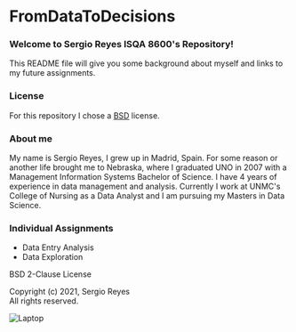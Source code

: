 # FromDataToDecisions
### Welcome to Sergio Reyes ISQA 8600's Repository!

This README file will give you some background about myself and links to my future assignments.

### License

For this repository I chose a [BSD](https://choosealicense.com/licenses/bsd-2-clause/) license.

### About me

My name is Sergio Reyes, I grew up in Madrid, Spain. For some reason or another life brought me to Nebraska, where I graduated UNO in 2007 with a Management Information Systems Bachelor of Science. I have 4 years of experience in data management and analysis. Currently I work at UNMC's College of Nursing as a Data Analyst and I am pursuing my Masters in Data Science.

### Individual Assignments

* Data Entry Analysis
* Data Exploration

BSD 2-Clause License

Copyright (c) 2021, Sergio Reyes  
All rights reserved.

![Laptop](https://cdn.pixabay.com/photo/2014/07/30/22/53/notebook-405755_960_720.jpg)

